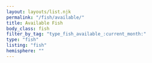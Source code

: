 ```yaml
---
layout: layouts/list.njk
permalink: "/fish/available/"
title: Available Fish
body_class: fish
filter_by_tag: "type_fish_available_:current_month:"
type: "fish"
listing: "fish"
hemisphere: ""
---
```

